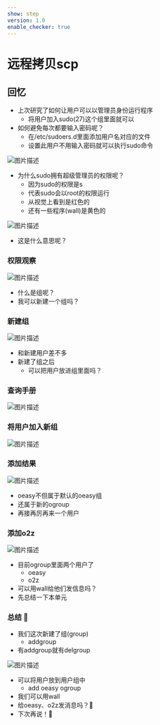 ```yaml
---
show: step
version: 1.0
enable_checker: true
---
```


# 远程拷贝scp

## 回忆

- 上次研究了如何让用户可以以管理员身份运行程序
	- 将用户加入sudo(27)这个组里面就可以
- 如何避免每次都要输入密码呢？
	- 在/etc/sudoers.d里面添加用户名对应的文件
	- 设置此用户不用输入密码就可以执行sudo命令

![图片描述](https://doc.shiyanlou.com/courses/uid1190679-20221002-1664704856863)

- 为什么sudo拥有超级管理员的权限呢？
	- 因为sudo的权限是s
	- 代表sudo会以root的权限运行
	- 从视觉上看到是红色的
	- 还有一些程序(wall)是黄色的

![图片描述](https://doc.shiyanlou.com/courses/uid1190679-20221002-1664712865622)

- 这是什么意思呢？

### 权限观察

![图片描述](https://doc.shiyanlou.com/courses/uid1190679-20221002-1664718034115)

- 什么是组呢？
- 我可以新建一个组吗？

### 新建组

![图片描述](https://doc.shiyanlou.com/courses/uid1190679-20221002-1664718665426)

- 和新建用户差不多
- 新建了组之后
	- 可以把用户放进组里面吗？

### 查询手册

![图片描述](https://doc.shiyanlou.com/courses/uid1190679-20221006-1665048473212)

### 将用户加入新组

![图片描述](https://doc.shiyanlou.com/courses/uid1190679-20221006-1665048776824)

### 添加结果

![图片描述](https://doc.shiyanlou.com/courses/uid1190679-20221006-1665048837448)

- oeasy不但属于默认的oeasy组
- 还属于新的ogroup
- 再接再厉再来一个用户

### 添加o2z

![图片描述](https://doc.shiyanlou.com/courses/uid1190679-20221006-1665049127865)

- 目前ogroup里面两个用户了
	- oeasy
	- o2z
- 可以用wall给他们发信息吗？
- 先总结一下本单元

### 总结 🤨

- 我们这次新建了组(group)
	- addgroup
- 有addgroup就有delgroup

![图片描述](https://doc.shiyanlou.com/courses/uid1190679-20221006-1665049368263)

- 可以将用户放到用户组中
	- add oeasy ogroup
- 我们可以用wall
- 给oeasy、o2z发消息吗？🤔
- 下次再说！👋